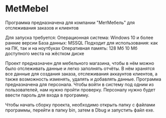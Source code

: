 # MetMebel
Программа предназначена для компании "МетМебель" для отслеживания заказов и клиентов

Для запуска требуется: Операционная система: Windows 10 и более ранние версии База данных: MSSQL Подходит для использования: как на ПК, так и на ноутбуках Оперативная память: 128 Мб 10 Мб доступного места на жёстком диске

Проект предназначен для мебельного магазина, чтобы в нём можно было отслеживать данные и легко заполнять отчёты. В нём хранятся все данные для создания заказа, отслеживания аккаунтов клиентов, а также возможность изменять, удалять и добавлять данные. Программа предназначена для персонала. Чтобы войти в систему под одним из пользователей, нам нужно пройти проверку. Персоналу нужно будет ввести пароль для входа в программу.

Чтобы начать сборку проекта, необходимо открыть папку с файлами программы, перейти в папку bin, затем в Dbug и запустить файл exe.
